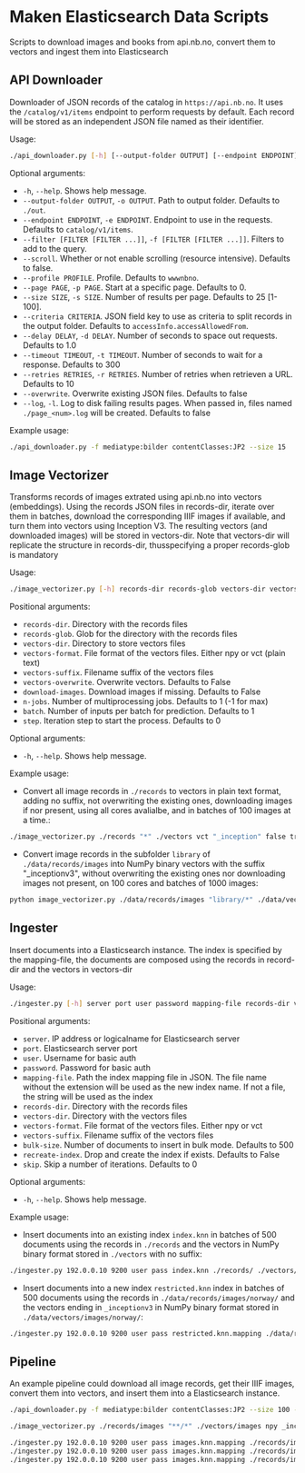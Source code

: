 # Maken Elasticsearch Data Scripts

Scripts to download images and books from api.nb.no, convert them to vectors and ingest them into Elasticsearch

## API Downloader

Downloader of JSON records of the catalog in `https://api.nb.no`. It uses the `/catalog/v1/items` endpoint to perform requests by default. Each record will be stored as an independent JSON file named as their identifier.

Usage:

```bash
./api_downloader.py [-h] [--output-folder OUTPUT] [--endpoint ENDPOINT] [--filter [FILTER [FILTER ...]]] [--scroll] [--profile PROFILE] [--page PAGE] [--size SIZE] [--criteria CRITERIA]
```

Optional arguments:

- `-h`, `--help`. Shows help message.
- `--output-folder OUTPUT`, `-o OUTPUT`. Path to output folder. Defaults to `./out`.
- `--endpoint ENDPOINT`, `-e ENDPOINT`. Endpoint to use in the requests. Defaults to `catalog/v1/items`.
- `--filter [FILTER [FILTER ...]]`, `-f [FILTER [FILTER ...]]`. Filters to add to the query.
- `--scroll`. Whether or not enable scrolling (resource intensive). Defaults to false.
- `--profile PROFILE`. Profile. Defaults to `wwwnbno`.
- `--page PAGE`, `-p PAGE`. Start at a specific page. Defaults to 0.
- `--size SIZE`, `-s SIZE`. Number of results per page. Defaults to 25 [1-100].
- `--criteria CRITERIA`. JSON field key to use as criteria to split records in the output folder. Defaults to `accessInfo.accessAllowedFrom`.
- `--delay DELAY`, `-d DELAY`. Number of seconds to space out requests. Defaults to 1.0
- `--timeout TIMEOUT`, `-t TIMEOUT`. Number of seconds to wait for a response. Defaults to 300
- `--retries RETRIES`, `-r RETRIES`. Number of retries when retrieven a URL. Defaults to 10
- `--overwrite`. Overwrite existing JSON files. Defaults to false
- `--log`, `-l`. Log to disk failing results pages. When passed in, files named `./page_<num>.log` will be created. Defaults to false

Example usage:

```bash
./api_downloader.py -f mediatype:bilder contentClasses:JP2 --size 15
```

## Image Vectorizer

Transforms records of images extrated using api.nb.no into vectors (embeddings).
Using the records JSON files in records-dir, iterate over them in batches, download the corresponding IIIF images if available, and turn them into vectors using Inception V3. The resulting vectors (and downloaded images) will be stored in vectors-dir. Note that vectors-dir will replicate the structure in records-dir, thusspecifying a proper records-glob is mandatory

Usage:

```bash
./image_vectorizer.py [-h] records-dir records-glob vectors-dir vectors-format vectors-suffix vectors-overwrite download-images n-jobs batch step
```

Positional arguments:

- `records-dir`. Directory with the records files
- `records-glob`. Glob for the directory with the records files
- `vectors-dir`. Directory to store vectors files
- `vectors-format`. File format of the vectors files. Either npy or vct (plain text)
- `vectors-suffix`. Filename suffix of the vectors files
- `vectors-overwrite`. Overwrite vectors. Defaults to False
- `download-images`. Download images if missing. Defaults to False
- `n-jobs`. Number of multiprocessing jobs. Defaults to 1 (-1 for max)
- `batch`. Number of inputs per batch for prediction. Defaults to 1
- `step`. Iteration step to start the process. Defaults to 0

Optional arguments:

- `-h`, `--help`. Shows help message.

Example usage:

- Convert all image records in `./records` to vectors in plain text format, adding no suffix, not overwriting the existing ones, downloading images if nor present, using all cores avalialbe, and in batches of 100 images at a time.:

```bash
./image_vectorizer.py ./records "*" ./vectors vct "_inception" false true -1 100 0
```

- Convert image records in the subfolder `library` of `./data/records/images` into NumPy binary vectors with the suffix "_inceptionv3", without overwriting the existing ones nor downloading images not present, on 100 cores and batches of 1000 images:

```bash
python image_vectorizer.py ./data/records/images "library/*" ./data/vectors/images npy _inceptionv3 false false 100 1000 0
```

## Ingester

Insert documents into a Elasticsearch instance. The index is specified by the mapping-file, the documents are composed using the records in record-dir and the vectors in vectors-dir

Usage:

```bash
./ingester.py [-h] server port user password mapping-file records-dir vectors-dir vectors-format vectors-suffix bulk-size recreate-index skip
```

Positional arguments:

- `server`. IP address or logicalname for Elasticsearch server
- `port`. Elasticsearch server port
- `user`. Username for basic auth
- `password`. Password for basic auth
- `mapping-file`. Path the index mapping file in JSON. The file name without the extension will be used as the new index name. If not a file, the string will be used as the index
- `records-dir`. Directory with the records files
- `vectors-dir`. Directory with the vectors files
- `vectors-format`. File format of the vectors files. Either npy or vct
- `vectors-suffix`. Filename suffix of the vectors files
- `bulk-size`. Number of documents to insert in bulk mode. Defaults to 500
- `recreate-index`. Drop and create the index if exists. Defaults to False
- `skip`. Skip a number of iterations. Defaults to 0

Optional arguments:

- `-h`, `--help`. Shows help message.

Example usage:

- Insert documents into an existing index `index.knn` in batches of 500 documents using the records in `./records` and the vectors in NumPy binary format stored in `./vectors` with no suffix:

```bash
./ingester.py 192.0.0.10 9200 user pass index.knn ./records/ ./vectors/ npy "" 500 false 0
```

- Insert documents into a new index `restricted.knn` index in batches of 500 documents using the records in `./data/records/images/norway/` and the vectors ending in `_inceptionv3` in NumPy binary format stored in `./data/vectors/images/norway/`:

```bash
./ingester.py 192.0.0.10 9200 user pass restricted.knn.mapping ./data/records/images/norway/ ./data/vectors/images/norway/ npy _inceptionv3 500 false 0
```

## Pipeline

An example pipeline could download all image records, get their IIIF images, convert them into vectors, and insert them into a Elasticsearch instance.

```bash
./api_downloader.py -f mediatype:bilder contentClasses:JP2 --size 100 --scroll --delay 0.0 --log -o ./records/images

./image_vectorizer.py ./records/images "**/*" ./vectors/images npy _inceptionv3 false true 100 1000 0

./ingester.py 192.0.0.10 9200 user pass images.knn.mapping ./records/images/everywhere/ ./data/vectors/images/everywhere/ npy _inceptionv3 500 false 0
./ingester.py 192.0.0.10 9200 user pass images.knn.mapping ./records/images/nb/ ./data/vectors/images/nb/ npy _inceptionv3 500 false 0
./ingester.py 192.0.0.10 9200 user pass images.knn.mapping ./records/images/library/ ./data/vectors/images/library/ npy _inceptionv3 500 false 0
```

